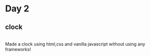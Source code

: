 # Day 2

## clock
<br />
Made a clock using html,css and vanilla javascript without using any frameworks!